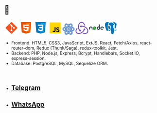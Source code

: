 # 👋

![](icons8-git-48.png)![](icons8-html-5-48.png)![](icons8-css3-48.png)![](icons8-javascript-48.png)![](icons8-реакция-40.png)![](icons8-redux-48.png)![](icons8-nodejs-48.png)![](icons8-postgresql-48.png)
+ Frontend: HTML5, CSS3, JavaScript, ExtJS, React, Fetch/Axios, react-router-dom, Redux
(Thunk/Saga), redux-toolkit, Jest.
+ Backend: PHP, Node.js, Express, Bcrypt, Handlebars, Socket.IO, express-session.
+ Database: PostgreSQL, MySQL, Sequelize ORM.
<p>&nbsp;</p>

+ ## [Telegram](https://t.me/elizabeth_korneva)
+ ## [WhatsApp](https://wa.me/89807416305)
